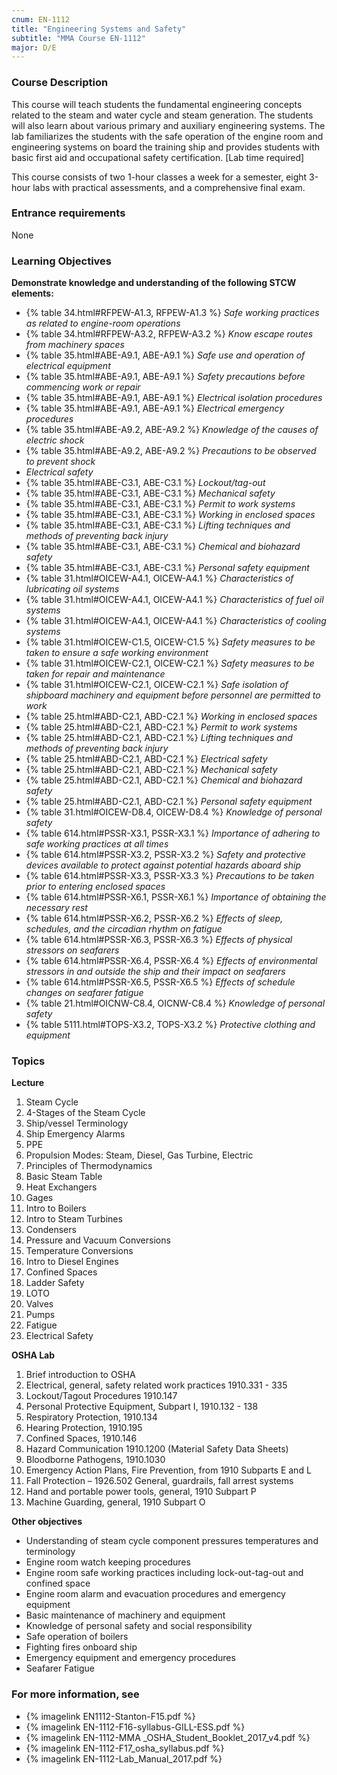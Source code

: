 ```yaml
---
cnum: EN-1112
title: "Engineering Systems and Safety"
subtitle: "MMA Course EN-1112"
major: D/E
---
```


### Course Description

This course will teach students the fundamental engineering concepts related to the steam and water cycle and steam generation. The students will also learn about various primary and auxiliary engineering systems. The lab familiarizes the students with the safe operation of the engine room and engineering systems on board the training ship and provides students with basic first aid and occupational safety certification. [Lab time required]

This course consists of two 1-hour classes a week for a semester, eight 3-hour labs with practical assessments, and a comprehensive final exam.

### Entrance requirements

None

### Learning Objectives

**Demonstrate knowledge and understanding of the following STCW elements:**

* {% table 34.html#RFPEW-A1.3, RFPEW-A1.3 %} *Safe working practices as related to engine-room operations*
* {% table 34.html#RFPEW-A3.2, RFPEW-A3.2 %} *Know escape routes from machinery spaces*
* {% table 35.html#ABE-A9.1, ABE-A9.1 %} *Safe use and operation of electrical equipment*
* {% table 35.html#ABE-A9.1, ABE-A9.1 %} *Safety precautions before commencing work or repair*
* {% table 35.html#ABE-A9.1, ABE-A9.1 %} *Electrical isolation procedures*
* {% table 35.html#ABE-A9.1, ABE-A9.1 %} *Electrical emergency procedures*
* {% table 35.html#ABE-A9.2, ABE-A9.2 %} *Knowledge of the causes of electric shock*
* {% table 35.html#ABE-A9.2, ABE-A9.2 %} *Precautions to be observed to prevent shock*
*  *Electrical safety*
* {% table 35.html#ABE-C3.1, ABE-C3.1 %} *Lockout/tag-out*
* {% table 35.html#ABE-C3.1, ABE-C3.1 %} *Mechanical safety*
* {% table 35.html#ABE-C3.1, ABE-C3.1 %} *Permit to work systems*
* {% table 35.html#ABE-C3.1, ABE-C3.1 %} *Working in enclosed spaces*
* {% table 35.html#ABE-C3.1, ABE-C3.1 %} *Lifting techniques and methods of preventing back injury*
* {% table 35.html#ABE-C3.1, ABE-C3.1 %} *Chemical and biohazard safety*
* {% table 35.html#ABE-C3.1, ABE-C3.1 %} *Personal safety equipment*
* {% table 31.html#OICEW-A4.1, OICEW-A4.1 %} *Characteristics of lubricating oil systems*
* {% table 31.html#OICEW-A4.1, OICEW-A4.1 %} *Characteristics of fuel oil systems*
* {% table 31.html#OICEW-A4.1, OICEW-A4.1 %} *Characteristics of cooling systems*
* {% table 31.html#OICEW-C1.5, OICEW-C1.5 %} *Safety measures to be taken to ensure a safe working environment*
* {% table 31.html#OICEW-C2.1, OICEW-C2.1 %} *Safety measures to be taken for repair and maintenance*
* {% table 31.html#OICEW-C2.1, OICEW-C2.1 %} *Safe isolation of shipboard machinery and equipment before personnel are permitted to work*
* {% table 25.html#ABD-C2.1, ABD-C2.1 %} *Working in enclosed spaces*
* {% table 25.html#ABD-C2.1, ABD-C2.1 %} *Permit to work systems*
* {% table 25.html#ABD-C2.1, ABD-C2.1 %} *Lifting techniques and methods of preventing back injury*
* {% table 25.html#ABD-C2.1, ABD-C2.1 %} *Electrical safety*
* {% table 25.html#ABD-C2.1, ABD-C2.1 %} *Mechanical safety*
* {% table 25.html#ABD-C2.1, ABD-C2.1 %} *Chemical and biohazard safety*
* {% table 25.html#ABD-C2.1, ABD-C2.1 %} *Personal safety equipment*
* {% table 31.html#OICEW-D8.4, OICEW-D8.4 %} *Knowledge of personal safety*
* {% table 614.html#PSSR-X3.1, PSSR-X3.1 %} *Importance of adhering to safe working practices at all times*
* {% table 614.html#PSSR-X3.2, PSSR-X3.2 %} *Safety and protective devices available to protect against potential hazards aboard ship*
* {% table 614.html#PSSR-X3.3, PSSR-X3.3 %} *Precautions to be taken prior to entering enclosed spaces*
* {% table 614.html#PSSR-X6.1, PSSR-X6.1 %} *Importance of obtaining the necessary rest*
* {% table 614.html#PSSR-X6.2, PSSR-X6.2 %} *Effects of sleep, schedules, and the circadian rhythm on fatigue*
* {% table 614.html#PSSR-X6.3, PSSR-X6.3 %} *Effects of physical stressors on seafarers*
* {% table 614.html#PSSR-X6.4, PSSR-X6.4 %} *Effects of environmental stressors in and outside the ship and their impact on seafarers*
* {% table 614.html#PSSR-X6.5, PSSR-X6.5 %} *Effects of schedule changes on seafarer fatigue*
* {% table 21.html#OICNW-C8.4, OICNW-C8.4 %} *Knowledge of personal safety*
* {% table 5111.html#TOPS-X3.2, TOPS-X3.2 %} *Protective clothing and equipment*


### Topics


**Lecture**

1.	Steam Cycle
2.	4-Stages of the Steam Cycle
3.	Ship/vessel Terminology
4.	Ship Emergency Alarms
5.	PPE
6.	Propulsion Modes: Steam, Diesel, Gas Turbine, Electric
7.	Principles of Thermodynamics
8.	Basic Steam Table
9.	Heat Exchangers
10.	Gages
11.	Intro to Boilers
12.	Intro to Steam Turbines
13.	Condensers
14.	Pressure and Vacuum Conversions
15.	Temperature Conversions
16.	Intro to Diesel Engines
17.	Confined Spaces
18.	Ladder Safety
19.	LOTO
20.	Valves
21.	Pumps
22.	Fatigue
23.	Electrical Safety


**OSHA Lab**


1. Brief introduction to OSHA
1. Electrical, general,   safety related work practices 1910.331 - 335
1. Lockout/Tagout Procedures 1910.147
1. Personal Protective Equipment,  Subpart I, 1910.132 - 138
1. Respiratory Protection, 1910.134 
1. Hearing Protection, 1910.195
1. Confined Spaces, 1910.146
1. Hazard Communication 1910.1200 (Material Safety Data Sheets)
1. Bloodborne Pathogens,  1910.1030
1. Emergency Action Plans, Fire Prevention, from 1910 Subparts E and L
1. Fall Protection – 1926.502 General,  guardrails,  fall arrest systems
1. Hand and portable power tools, general,  1910 Subpart P
1. Machine Guarding, general, 1910 Subpart O






**Other objectives**

* Understanding of steam cycle component pressures temperatures and terminology
* Engine room watch keeping procedures
* Engine room safe working practices including lock-out-tag-out and confined space
* Engine room alarm and evacuation procedures and emergency equipment
* Basic maintenance of machinery and equipment
* Knowledge of personal safety and social responsibility
* Safe operation of boilers
* Fighting fires onboard ship
* Emergency equipment and emergency procedures
* Seafarer Fatigue

### For more information, see 

* {% imagelink EN1112-Stanton-F15.pdf %} 
* {% imagelink EN-1112-F16-syllabus-GILL-ESS.pdf %} 
* {% imagelink EN-1112-MMA _OSHA_Student_Booklet_2017_v4.pdf %} 
* {% imagelink EN-1112-F17_osha_syllabus.pdf %} 
* {% imagelink EN-1112-Lab_Manual_2017.pdf %} 



